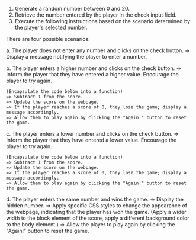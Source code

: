 1. Generate a random number between 0 and 20.
2. Retrieve the number entered by the player in the check input field.
3. Execute the following instructions based on the scenario determined by the player's selected number.

There are four possible scenarios:

a. The player does not enter any number and clicks on the check button.
=> Display a message notifying the player to enter a number.

b. The player enters a higher number and clicks on the check button.
=> Inform the player that they have entered a higher value. Encourage the player to try again.

    (Encapsulate the code below into a function)
    => Subtract 1 from the score.
    => Update the score on the webpage.
    => If the player reaches a score of 0, they lose the game; display a message accordingly.
    => Allow them to play again by clicking the "Again!" button to reset the game.

c. The player enters a lower number and clicks on the check button.
=> Inform the player that they have entered a lower value. Encourage the player to try again.

    (Encapsulate the code below into a function)
    => Subtract 1 from the score.
    => Update the score on the webpage.
    => If the player reaches a score of 0, they lose the game; display a message accordingly.
    => Allow them to play again by clicking the "Again!" button to reset the game.

d. The player enters the same number and wins the game.
=> Display the hidden number.
=> Apply specific CSS styles to change the appearance of the webpage, indicating that the player has won the game.
(Apply a wider width to the block element of the score, apply a different background color to the body element.)
=> Allow the player to play again by clicking the "Again!" button to reset the game.
